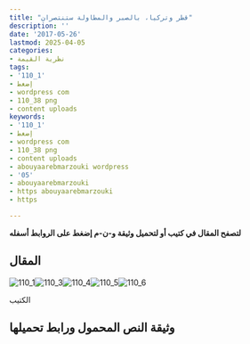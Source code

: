```yaml
---
title: "قطر وتركيا، بالصبر والمطاولة ستنتصران"
description: ''
date: '2017-05-26'
lastmod: 2025-04-05
categories:
- نظرية القيمة
tags:
- '110_1'
- إضغط
- wordpress com
- 110_38 png
- content uploads
keywords:
- '110_1'
- إضغط
- wordpress com
- 110_38 png
- content uploads
- abouyaarebmarzouki wordpress
- '05'
- abouyaarebmarzouki
- https abouyaarebmarzouki
- https

---
```

**لتصفح المقال في كتيب أو لتحميل وثيقة و-ن-م إضغط على الروابط أسفله**

## المقال

![110_1](https://abouyaarebmarzouki.wordpress.com/wp-content/uploads/2017/05/110_18.png?w=648)![110_3](https://abouyaarebmarzouki.wordpress.com/wp-content/uploads/2017/05/110_38.png?w=648)![110_4](https://abouyaarebmarzouki.wordpress.com/wp-content/uploads/2017/05/110_49.png?w=648)![110_5](https://abouyaarebmarzouki.wordpress.com/wp-content/uploads/2017/05/110_58.png?w=648)![110_6](https://abouyaarebmarzouki.wordpress.com/wp-content/uploads/2017/05/110_63.png?w=648)

الكتيب

## وثيقة النص المحمول ورابط تحميلها

###
